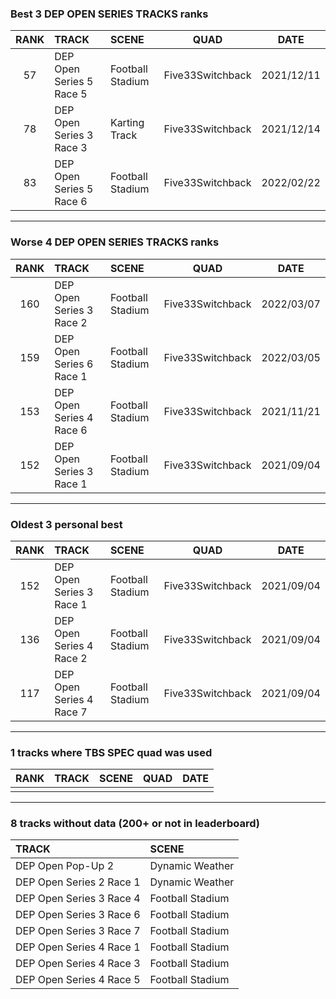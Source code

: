 ### Best 3 DEP OPEN SERIES TRACKS ranks
|RANK|TRACK|SCENE|QUAD|DATE|
|:---:|:---|:---|:---:|:---:|
|57|DEP Open Series 5 Race 5|Football Stadium|Five33Switchback|2021/12/11|
|78|DEP Open Series 3 Race 3|Karting Track|Five33Switchback|2021/12/14|
|83|DEP Open Series 5 Race 6|Football Stadium|Five33Switchback|2022/02/22|
---
### Worse 4 DEP OPEN SERIES TRACKS ranks
|RANK|TRACK|SCENE|QUAD|DATE|
|:---:|:---|:---|:---:|:---:|
|160|DEP Open Series 3 Race 2|Football Stadium|Five33Switchback|2022/03/07|
|159|DEP Open Series 6 Race 1|Football Stadium|Five33Switchback|2022/03/05|
|153|DEP Open Series 4 Race 6|Football Stadium|Five33Switchback|2021/11/21|
|152|DEP Open Series 3 Race 1|Football Stadium|Five33Switchback|2021/09/04|
---
### Oldest 3 personal best
|RANK|TRACK|SCENE|QUAD|DATE|
|:---:|:---|:---|:---:|:---:|
|152|DEP Open Series 3 Race 1|Football Stadium|Five33Switchback|2021/09/04|
|136|DEP Open Series 4 Race 2|Football Stadium|Five33Switchback|2021/09/04|
|117|DEP Open Series 4 Race 7|Football Stadium|Five33Switchback|2021/09/04|
---
### 1 tracks where TBS SPEC quad was used
|RANK|TRACK|SCENE|QUAD|DATE|
|:---:|:---|:---|:---:|:---:|
||||||
---
### 8 tracks without data (200+ or not in leaderboard)
|TRACK|SCENE|
|:---|:---|
|DEP Open Pop-Up 2|Dynamic Weather|
|DEP Open Series 2 Race 1|Dynamic Weather|
|DEP Open Series 3 Race 4|Football Stadium|
|DEP Open Series 3 Race 6|Football Stadium|
|DEP Open Series 3 Race 7|Football Stadium|
|DEP Open Series 4 Race 1|Football Stadium|
|DEP Open Series 4 Race 3|Football Stadium|
|DEP Open Series 4 Race 5|Football Stadium|
